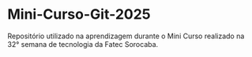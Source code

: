 # Mini-Curso-Git-2025
Repositório utilizado na aprendizagem durante o Mini Curso realizado na 32° semana de tecnologia da Fatec Sorocaba.

